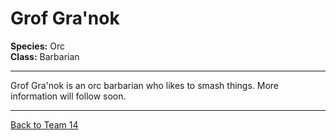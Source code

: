 # Grof Gra'nok

**Species:** Orc  
**Class:** Barbarian  

---

Grof Gra'nok is an orc barbarian who likes to smash things. More information will follow soon.

---

[Back to Team 14](./team_14.md)

